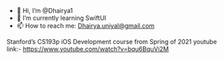 - 👋 Hi, I’m @Dhairya1
- 🌱 I’m currently learning SwiftUI
- 📫 How to reach me: Dhairya.uniyal@gmail.com

Stanford’s CS193p iOS Development course from Spring of 2021
youtube link:- https://www.youtube.com/watch?v=bqu6BquVi2M

